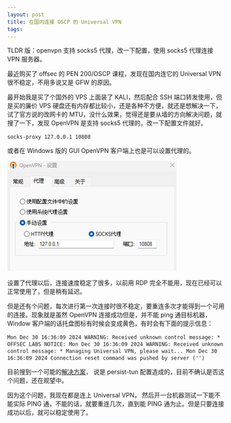 ```yaml
---
layout: post
title: 在国内连接 OSCP 的 Universal VPN
tags:
---
```

TLDR 版：openvpn 支持 socks5 代理，改一下配置，使用 socks5 代理连接 VPN 服务器。

最近购买了 offsec 的 PEN 200/OSCP 课程，发现在国内连它的 Universal VPN 很不稳定，不用多说又是 GFW 的原因。

最开始我是买了个国外的 VPS 上面装了 KALI，然后配合 SSH 端口转发使用，但是买的廉价 VPS 硬盘还有内存都比较小，还是各种不方便，就还是想解决一下，试了官方说的改网卡的 MTU，没什么效果，觉得还是要从墙的方向解决问题，就搜了一下，发现 OpenVPN 是支持 socks5 代理的，改一下配置文件就好。

```
socks-proxy 127.0.0.1 10808
```

或者在 Windows 版的 GUI OpenVPN 客户端上也是可以设置代理的。

![](/assets/images/Pasted%20image%2020241230180724.png)

设置了代理以后，连接速度稳定了很多，以前用 RDP 完全不能用，现在已经可以正常使用了，但是稍有延迟。

但是还有个问题，每次进行第一次连接时很不稳定，要重连多次才能得到一个可用的连接。现象就是虽然 OpenVPN 连接成功但是，并不能 ping 通目标机器，Window 客户端的话托盘图标有时候会变成黄色，有时会有下面的提示信息：

```
Mon Dec 30 16:36:09 2024 WARNING: Received unknown control message: * OFFSEC LABS NOTICE: Mon Dec 30 16:36:09 2024 WARNING: Received unknown control message: * Managing Universal VPN, please wait... Mon Dec 30 16:36:09 2024 Connection reset command was pushed by server ('')
```

目前搜到一个可能的[解决方案](https://www.hardwork.cn/html/archives/381.html)， 说是 persist-tun 配置造成的，目前不确认是否这个问题，还在观望中。

因为这个问题，我现在都是连上 Universal VPN， 然后开一台机器测试一下能不能实际 PING 通，不能的话，就要重连几次，直到能 PING 通为止。但是只要连接成功以后，就可以稳定使用了。